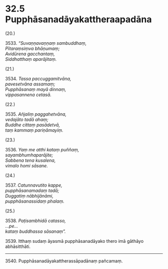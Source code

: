 # 32.5 Pupphāsanadāyakattheraapadāna

(20.)

3533\. _“Suvaṇṇavaṇṇaṃ sambuddhaṃ,_  
_Pītaraṃsiṃva bhāṇumaṃ;_  
_Avidūrena gacchantaṃ,_  
_Siddhatthaṃ aparājitaṃ._  

(21.)

3534\. _Tassa paccuggamitvāna,_  
_pavesetvāna assamaṃ;_  
_Pupphāsanaṃ mayā dinnaṃ,_  
_vippasannena cetasā._  

(22.)

3535\. _Añjaliṃ paggahetvāna,_  
_vedajāto tadā ahaṃ;_  
_Buddhe cittaṃ pasādetvā,_  
_taṃ kammaṃ pariṇāmayiṃ._  

(23.)

3536\. _Yaṃ me atthi kataṃ puññaṃ,_  
_sayambhumhaparājite;_  
_Sabbena tena kusalena,_  
_vimalo homi sāsane._  

(24.)

3537\. _Catunnavutito kappe,_  
_pupphāsanamadaṃ tadā;_  
_Duggatiṃ nābhijānāmi,_  
_pupphāsanassidaṃ phalaṃ._  

(25.)

3538\. _Paṭisambhidā catasso,_  
_…pe…_  
_kataṃ buddhassa sāsanaṃ”._  

3539\. Itthaṃ sudaṃ āyasmā pupphāsanadāyako thero imā gāthāyo abhāsitthāti.

---

3540\. Pupphāsanadāyakattherassāpadānaṃ pañcamaṃ.
